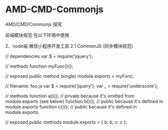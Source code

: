 # AMD-CMD-Commonjs
AMD/CMD/Commonjs 探究



前端模块规范  在以下环境中使用

2、node端  微信小程序开发工具
            2.1 CommonJS (同步模块规范)


//    dependencies
var $ = require('jquery');

//    methods
function myFunc(){};

//    exposed public method (single)
module.exports = myFunc;


//    filename: foo.js
var $ = require('jquery');
var _ = require('underscore');

//    methods
function a(){};    //    private because it's omitted from module.exports (see below)
function b(){};    //    public because it's defined in module.exports
function c(){};    //    public because it's defined in module.exports

//    exposed public methods
module.exports = {
    b: b,
    c: c
};
